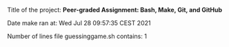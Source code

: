 Title of the project: __Peer-graded Assignment: Bash, Make, Git, and GitHub__

Date make ran at:
Wed Jul  28 09:57:35 CEST 2021

Number of lines file guessinggame.sh contains:
      1
